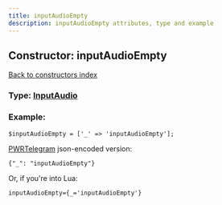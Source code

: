 ```yaml
---
title: inputAudioEmpty
description: inputAudioEmpty attributes, type and example
---
```

## Constructor: inputAudioEmpty  
[Back to constructors index](index.md)






### Type: [InputAudio](../types/InputAudio.md)


### Example:

```
$inputAudioEmpty = ['_' => 'inputAudioEmpty'];
```  

[PWRTelegram](https://pwrtelegram.xyz) json-encoded version:

```
{"_": "inputAudioEmpty"}
```


Or, if you're into Lua:  


```
inputAudioEmpty={_='inputAudioEmpty'}

```


